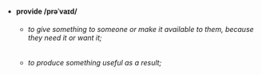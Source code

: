 - #### provide /prəˈvaɪd/  
    - ###### to give something to someone or make it available to them, because they need it or want it;   
    - ###### to produce something useful as a result;  




